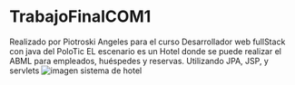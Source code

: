# TrabajoFinalCOM1
Realizado por Piotroski Angeles para el curso Desarrollador web fullStack con java del PoloTic
EL escenario es un Hotel donde se puede realizar el ABML para empleados, huéspedes y reservas.
Utilizando JPA, JSP, y servlets
![imagen sistema de hotel](https://user-images.githubusercontent.com/59542971/170802757-be2370fb-db6b-489b-b60e-160585c84fd3.png)
